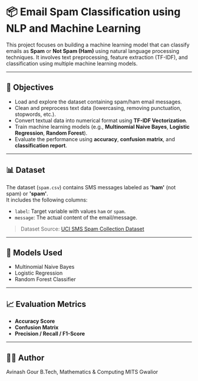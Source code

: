 # 📦 Email Spam Classification using NLP and Machine Learning

This project focuses on building a machine learning model that can classify emails as **Spam** or **Not Spam (Ham)** using natural language processing techniques. It involves text preprocessing, feature extraction (TF-IDF), and classification using multiple machine learning models.


---

## 📌 Objectives

- Load and explore the dataset containing spam/ham email messages.
- Clean and preprocess text data (lowercasing, removing punctuation, stopwords, etc.).
- Convert textual data into numerical format using **TF-IDF Vectorization**.
- Train machine learning models (e.g., **Multinomial Naive Bayes**, **Logistic Regression**, **Random Forest**).
- Evaluate the performance using **accuracy**, **confusion matrix**, and **classification report**.

---

## 📊 Dataset

The dataset (`spam.csv`) contains SMS messages labeled as **'ham'** (not spam) or **'spam'**.  
It includes the following columns:
- `label`: Target variable with values `ham` or `spam`.
- `message`: The actual content of the email/message.

> Dataset Source: [UCI SMS Spam Collection Dataset](https://archive.ics.uci.edu/ml/datasets/sms+spam+collection)

---

## 🧪 Models Used

- Multinomial Naive Bayes
- Logistic Regression
- Random Forest Classifier

---

## 📈 Evaluation Metrics

- **Accuracy Score**
- **Confusion Matrix**
- **Precision / Recall / F1-Score**

---

## 👨‍💻 Author
Avinash Gour
B.Tech, Mathematics & Computing
MITS Gwalior
